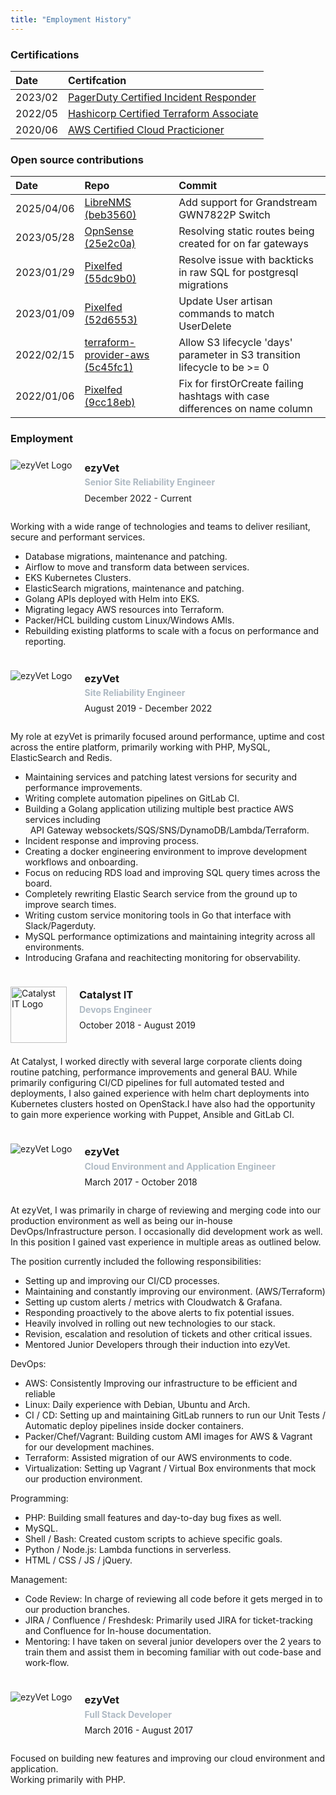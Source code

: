 ```yaml
---
title: "Employment History"
---
```


### Certifications
| Date | Certifcation |
| :--- | :--- |
| 2023/02 | [PagerDuty Certified Incident Responder](https://www.credly.com/users/daniel-mason.2a91e126/badges) |
| 2022/05 | [Hashicorp Certified Terraform Associate](https://www.credly.com/users/daniel-mason.2a91e126/badges) | 
| 2020/06 | [AWS Certified Cloud Practicioner](https://www.credly.com/users/daniel-mason.2a91e126/badges) |

### Open source contributions
| Date | Repo | Commit |
| :--- | :--- | :--- |
| 2025/04/06 | [LibreNMS (beb3560)](https://github.com/librenms/librenms/commit/beb356073d30fac74e928dac96ffa4a9d63036c6) | Add support for Grandstream GWN7822P Switch |
| 2023/05/28 | [OpnSense (25e2c0a)](https://github.com/opnsense/core/commit/25e2c0a301e1437a98c8958637ca405a5fab21fa) | Resolving static routes being created for on far gateways |
| 2023/01/29 | [Pixelfed (55dc9b0)](https://github.com/pixelfed/pixelfed/pull/4122/commits/55dc9b0aaa4623491387d06fcb83fc9e937e5e16) | Resolve issue with backticks in raw SQL for postgresql migrations |
| 2023/01/09 | [Pixelfed (52d6553)](https://github.com/pixelfed/pixelfed/pull/4067/commits/52d65538cdfbebc73456db15390af3cfb8ee2d46) | Update User artisan commands to match UserDelete |
| 2022/02/15 | [terraform-provider-aws (5c45fc1)](https://github.com/librenms/librenms/commit/beb356073d30fac74e928dac96ffa4a9d63036c6) | Allow S3 lifecycle 'days' parameter in S3 transition lifecycle to be >= 0 |
| 2022/01/06 | [Pixelfed (9cc18eb)](https://github.com/pixelfed/pixelfed/pull/3122/commits/9cc18eb82acb46d2d8da22c66d12e55c192dbdb8) | Fix for firstOrCreate failing hashtags with case differences on name column |

### Employment
<div style="display: flex;">
    <div style="flex-direction: row; margin-right: 20px">
        <img alt="ezyVet Logo" style="margin: 0.5em 0 0.5em 0;" title="ezyVet Logo" src="/img/ezyvet_logo.png">
    </div>
    <div style="flex-direction: row">
        <h3 style="margin-top: 10px">ezyVet</h3>
        <h4 style="margin-top: -12px; color: #afbac4">Senior Site Reliability Engineer</h4>
        <p style="margin-top: -10px">December 2022 - Current</p>
    </div>
</div>

Working with a wide range of technologies and teams to deliver resiliant, secure and performant services.

- Database migrations, maintenance and patching.
- Airflow to move and transform data between services.
- EKS Kubernetes Clusters.
- ElasticSearch migrations, maintenance and patching.
- Golang APIs deployed with Helm into EKS.
- Migrating legacy AWS resources into Terraform.
- Packer/HCL building custom Linux/Windows AMIs.
- Rebuilding existing platforms to scale with a focus on performance and reporting.

<br/>
<div style="display: flex;">
    <div style="flex-direction: row; margin-right: 20px">
        <img alt="ezyVet Logo" style="margin: 0.5em 0 0.5em 0;" title="ezyVet Logo" src="/img/ezyvet_logo.png">
    </div>
    <div style="flex-direction: row">
        <h3 style="margin-top: 10px">ezyVet</h3>
        <h4 style="margin-top: -12px; color: #afbac4">Site Reliability Engineer</h4>
        <p style="margin-top: -10px">August 2019 - December 2022</p>
    </div>
</div>

My role at ezyVet is primarily focused around performance, uptime and cost across the entire platform, primarily working with PHP, MySQL, ElasticSearch and Redis.

- Maintaining services and patching latest versions for security and performance improvements.
- Writing complete automation pipelines on GitLab CI.
- Building a Golang application utilizing multiple best practice AWS services including<br/>&nbsp;&nbsp;API Gateway websockets/SQS/SNS/DynamoDB/Lambda/Terraform.
- Incident response and improving process.
- Creating a docker engineering environment to improve development workflows and onboarding.
- Focus on reducing RDS load and improving SQL query times across the board.
- Completely rewriting Elastic Search service from the ground up to improve search times.
- Writing custom service monitoring tools in Go that interface with Slack/Pagerduty.
- MySQL performance optimizations and maintaining integrity across all environments.
- Introducing Grafana and reachitecting monitoring for observability.

<br>
<div style="display: flex;">
    <div style="flex-direction: row; margin-right: 20px">
        <img alt="Catalyst IT Logo" width="90" style="margin: 0.5em 0 0.5em 0;" title="Catalyst IT Logo" src="/img/catalyst_logo.png">
    </div>
    <div style="flex-direction: row">
        <h3 style="margin-top: 10px">Catalyst IT</h3>
        <h4 style="margin-top: -12px; color: #afbac4">Devops Engineer</h4>
        <p style="margin-top: -10px">October 2018 - August 2019</p>
    </div>
</div>

At Catalyst, I worked directly with several large corporate clients doing routine patching, performance improvements and general BAU. While primarily configuring CI/CD pipelines for full automated tested and deployments, I also gained experience with helm chart deployments into Kubernetes clusters hosted on OpenStack.I have also had the opportunity to gain more experience working with Puppet, Ansible and GitLab CI.

<br/>
<div style="display: flex;">
    <div style="flex-direction: row; margin-right: 20px">
        <img alt="ezyVet Logo" style="margin: 0.5em 0 0.5em 0;" title="ezyVet Logo" src="/img/ezyvet_logo.png">
    </div>
    <div style="flex-direction: row">
        <h3 style="margin-top: 10px">ezyVet</h3>
        <h4 style="margin-top: -12px; color: #afbac4">Cloud Environment and Application Engineer</h4>
        <p style="margin-top: -10px">March 2017 - October 2018</p>
    </div>
</div>

At ezyVet, I was primarily in charge of reviewing and merging code into our production environment as well as being our in-house DevOps/Infrastructure person. I occasionally did development work as well. In this position I gained vast experience in multiple areas as outlined below.

The position currently included the following responsibilities:
- Setting up and improving our CI/CD processes.
- Maintaining and constantly improving our environment. (AWS/Terraform)
- Setting up custom alerts / metrics with Cloudwatch & Grafana.
- Responding proactively to the above alerts to fix potential issues.
- Heavily involved in rolling out new technologies to our stack.
- Revision, escalation and resolution of tickets and other critical issues.
- Mentored Junior Developers through their induction into ezyVet.

DevOps:
- AWS: Consistently Improving our infrastructure to be efficient and reliable
- Linux: Daily experience with Debian, Ubuntu and Arch.
- CI / CD: Setting up and maintaining GitLab runners to run our Unit Tests / Automatic deploy pipelines inside docker containers.
- Packer/Chef/Vagrant: Building custom AMI images for AWS & Vagrant for our development machines.
- Terraform: Assisted migration of our AWS environments to code.
- Virtualization: Setting up Vagrant / Virtual Box environments that mock our production environment.

Programming:
- PHP: Building small features and day-to-day bug fixes as well.
- MySQL.
- Shell / Bash: Created custom scripts to achieve specific goals.
- Python / Node.js: Lambda functions in serverless.
- HTML / CSS / JS / jQuery.

Management:
- Code Review: In charge of reviewing all code before it gets merged in to our production branches.
- JIRA / Confluence / Freshdesk: Primarily used JIRA for ticket-tracking and Confluence for In-house documentation.
- Mentoring: I have taken on several junior developers over the 2 years to train them and assist them in becoming familiar with out code-base and work-flow.

<br/>
<div style="display: flex;">
    <div style="flex-direction: row; margin-right: 20px">
        <img alt="ezyVet Logo" style="margin: 0.5em 0 0.5em 0;" title="ezyVet Logo" src="/img/ezyvet_logo.png">
    </div>
    <div style="flex-direction: row">
        <h3 style="margin-top: 10px">ezyVet</h3>
        <h4 style="margin-top: -12px; color: #afbac4">Full Stack Developer</h4>
        <p style="margin-top: -10px">March 2016 - August 2017</p>
    </div>
</div>

Focused on building new features and improving our cloud environment and application.<br/>Working primarily with PHP.
